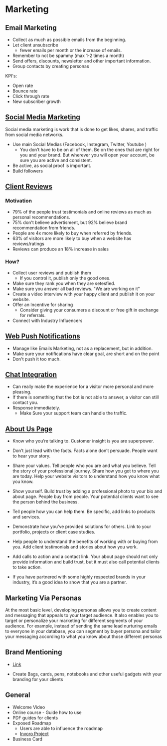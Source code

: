 # Marketing

## Email Marketing

- Collect as much as possible emails from the beginning.
- Let client unsubscribe
  - fewer emails per month or the increase of emails.
- Remember to not be spammy (max 1-2 times a month)
- Send offers, discounts, newsletter and other important information.
- Group contacts by creating personas

KPI's:

- Open rate
- Bounce rate
- Click through rate
- New subscriber growth

## [Social Media Marketing](https://www.top10-websitehosting.co.uk/15-steps-to-social-media-marketing-success/)

Social media marketing is work that is done to get likes, shares, and traffic from social media networks.

- Use main Social Medias (Facebook, Instegram, Twitter, Youtube )
  - You don’t have to be on all of them. Be on the ones that are right for you and your brand. But wherever you will open your account, be sure you are active and consistent.
- Be active, as social proof is important.
- Build followers

## [Client Reviews](https://www.impactbnd.com/blog/word-of-mouth-marketing-strategies-infographic)

### Motivation

- 79% of the people trust testimonials and online reviews as much as personal recommendations.
- 75% don't believe advertisment, but 92% believe brand recommendation from friends.
- People are 4x more likely to buy when referred by friends.
- 63% of visitors are more likely to buy when a website has reviews/ratings
- Reviews can produce an 18% increase in sales

### How?

- Collect user reviews and publish them
  - If you control it, publish only the good ones.
- Make sure they rank you when they are setesfied.
- Make sure you answer all bad reviews. "We are working on it"
- Create a video interview with your happy client and publish it on your website.
- Offer an Incentive for sharing
  - Consider giving your consumers a discount or free gift in exchange for referrals.
- Connect with Industry Influencers

## [Web Push Notifications](https://maxtraffic.com/blog/web-push-notification-roundup/)

- Manage like Emails Marketing, not as a replacement, but in addition.
- Make sure your notifications have clear goal, are short and on the point
- Don't push it too much.

## [Chat Integration](https://blog.hubspot.com/marketing/companies-using-live-chat)

- Can really make the experience for a visitor more personal and more pleasing.
- If there is something that the bot is not able to answer, a visitor can still contact you.
- Response immediately.
  - Make Sure your support team can handle the traffic.

## [About Us Page](http://thestoryoftelling.com/10-rules-for-writing-about-me-page/)

- Know who you’re talking to. Customer insight is you are superpower.

- Don’t just lead with the facts.
  Facts alone don’t persuade. People want to hear your story.

- Share your values.
  Tell people who you are and what you believe.
  Tell the story of your professional journey.
  Share how you got to where you are today. Help your website visitors to understand how you know what you know.

- Show yourself.
  Build trust by adding a professional photo to your bio and about page. People buy from people. Your potential clients want to see the person behind the business.

- Tell people how you can help them.
  Be specific, add links to products and services.

- Demonstrate how you’ve provided solutions for others.
  Link to your portfolio, projects or client case studies.

- Help people to understand the benefits of working with or buying from you.
  Add client testimonials and stories about how you work.

- Add calls to action and a contact link.
  Your about page should not only provide information and build trust, but it must also call potential clients to take action.

- If you have partnered with some highly respected brands in your industry, it’s a good idea to show that you are a partner.

## Marketing Via Personas

At the most basic level, developing personas allows you to create content and messaging that appeals to your target audience. It also enables you to target or personalize your marketing for different segments of your audience. For example, instead of sending the same lead nurturing emails to everyone in your database, you can segment by buyer persona and tailor your messaging according to what you know about those different personas

## Brand Mentioning

- [Link](https://thenextscoop.com/brand-mention-and-inbound-marketing-seo/)

- Create Bags, cards, pens, notebooks and other useful gadgets with your branding for your clients

## General

- Welcome Video
- Online course - Guide how to use
- PDF guides for clients
- Exposed Roadmap
  - Users are able to influence the roadmap
  - [Invoro Project](https://github.com/YogiBear52/InVoRo)
- Business Card
